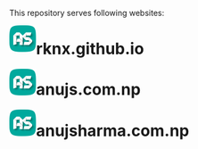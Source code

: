 This repository serves following websites:

<img align="left" width="48" height="48" src="img/logo96.png" alt="Anuj Sharma">

# rknx.github.io



<img align="left" width="48" height="48" src="img/logo96.png" alt="Anuj Sharma">

# anujs.com.np



<img align="left" width="48" height="48" src="img/logo96.png" alt="Anuj Sharma">

# anujsharma.com.np
